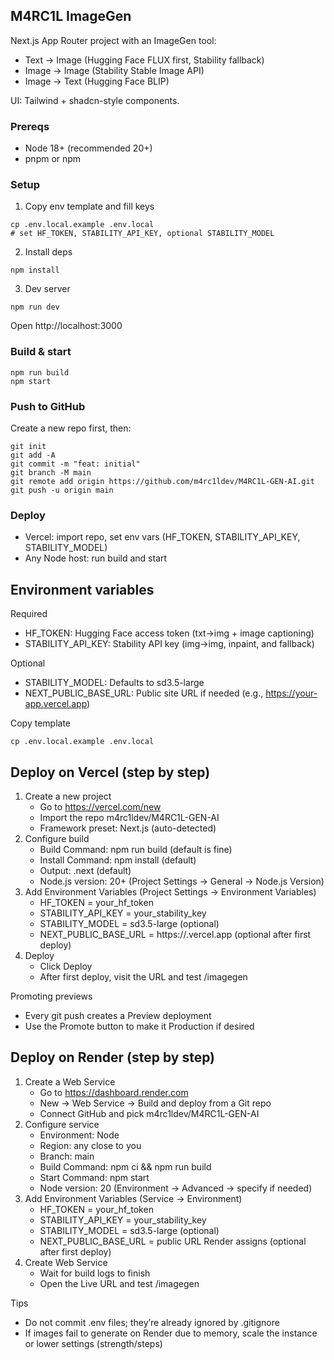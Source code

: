 ## M4RC1L ImageGen

Next.js App Router project with an ImageGen tool:
- Text → Image (Hugging Face FLUX first, Stability fallback)
- Image → Image (Stability Stable Image API)
- Image → Text (Hugging Face BLIP)

UI: Tailwind + shadcn-style components.

### Prereqs
- Node 18+ (recommended 20+)
- pnpm or npm

### Setup
1) Copy env template and fill keys
```
cp .env.local.example .env.local
# set HF_TOKEN, STABILITY_API_KEY, optional STABILITY_MODEL
```
2) Install deps
```
npm install
```
3) Dev server
```
npm run dev
```
Open http://localhost:3000

### Build & start
```
npm run build
npm start
```

### Push to GitHub
Create a new repo first, then:
```
git init
git add -A
git commit -m "feat: initial"
git branch -M main
git remote add origin https://github.com/m4rc1ldev/M4RC1L-GEN-AI.git
git push -u origin main
```

### Deploy
- Vercel: import repo, set env vars (HF_TOKEN, STABILITY_API_KEY, STABILITY_MODEL)
- Any Node host: run build and start

## Environment variables

Required
- HF_TOKEN: Hugging Face access token (txt→img + image captioning)
- STABILITY_API_KEY: Stability API key (img→img, inpaint, and fallback)

Optional
- STABILITY_MODEL: Defaults to sd3.5-large
- NEXT_PUBLIC_BASE_URL: Public site URL if needed (e.g., https://your-app.vercel.app)

Copy template
```
cp .env.local.example .env.local
```

## Deploy on Vercel (step by step)
1) Create a new project
	- Go to https://vercel.com/new
	- Import the repo m4rc1ldev/M4RC1L-GEN-AI
	- Framework preset: Next.js (auto-detected)
2) Configure build
	- Build Command: npm run build (default is fine)
	- Install Command: npm install (default)
	- Output: .next (default)
	- Node.js version: 20+ (Project Settings → General → Node.js Version)
3) Add Environment Variables (Project Settings → Environment Variables)
	- HF_TOKEN = your_hf_token
	- STABILITY_API_KEY = your_stability_key
	- STABILITY_MODEL = sd3.5-large (optional)
	- NEXT_PUBLIC_BASE_URL = https://<project-name>.vercel.app (optional after first deploy)
4) Deploy
	- Click Deploy
	- After first deploy, visit the URL and test /imagegen

Promoting previews
- Every git push creates a Preview deployment
- Use the Promote button to make it Production if desired

## Deploy on Render (step by step)
1) Create a Web Service
	- Go to https://dashboard.render.com
	- New → Web Service → Build and deploy from a Git repo
	- Connect GitHub and pick m4rc1ldev/M4RC1L-GEN-AI
2) Configure service
	- Environment: Node
	- Region: any close to you
	- Branch: main
	- Build Command: npm ci && npm run build
	- Start Command: npm start
	- Node version: 20 (Environment → Advanced → specify if needed)
3) Add Environment Variables (Service → Environment)
	- HF_TOKEN = your_hf_token
	- STABILITY_API_KEY = your_stability_key
	- STABILITY_MODEL = sd3.5-large (optional)
	- NEXT_PUBLIC_BASE_URL = public URL Render assigns (optional after first deploy)
4) Create Web Service
	- Wait for build logs to finish
	- Open the Live URL and test /imagegen

Tips
- Do not commit .env files; they’re already ignored by .gitignore
- If images fail to generate on Render due to memory, scale the instance or lower settings (strength/steps)

